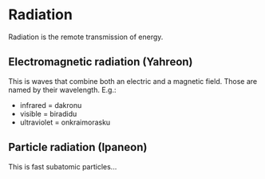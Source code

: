 # Radiation
Radiation is the remote transmission of energy.

## Electromagnetic radiation (Yahreon)
This is waves that combine both an electric and a magnetic field.
Those are named by their wavelength. E.g.:
- infrared = dakronu
- visible = biradidu
- ultraviolet = onkraimorasku

## Particle radiation (Ipaneon)
This is fast subatomic particles...
